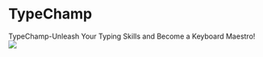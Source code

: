 # TypeChamp
TypeChamp-Unleash Your Typing Skills and Become a Keyboard Maestro!
<img src="https://imgpile.com/images/9f9TYM.png" />
